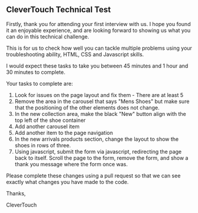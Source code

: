 ## CleverTouch Technical Test

Firstly, thank you for attending your first interview with us. I hope you found it an enjoyable experience, and are looking forward to showing us what you can do in this technical challenge. 

This is for us to check how well you can tackle multiple problems using your troubleshooting ability, HTML, CSS and Javascript skills.

I would expect these tasks to take you between 45 minutes and 1 hour and 30 minutes to complete. 

Your tasks to complete are: 

1. Look for issues on the page layout and fix them - There are at least 5
2. Remove the area in the carousel that says "Mens Shoes" but make sure that the positioning of the other elements does not change. 
3. In the new collection area, make the black "New" button align with the top left of the shoe container
4. Add another carousel item
5. Add another item to the page navigation
5. In the new arrivals products section, change the layout to show the shoes in rows of three.
6. Using javascript, submit the form via javascript, redirecting the page back to itself. Scroll the page to the form, remove the form, and show a thank you message where the form once was. 

Please complete these changes using a pull request so that we can see exactly what changes you have made to the code. 

Thanks,

CleverTouch
